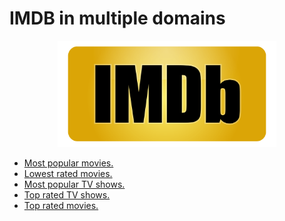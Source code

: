 # IMDB in multiple domains
<p align = "center">
<a href = "">
<img src ="https://github.com/nirala69/Web_Scraping_scripts/blob/main/Imdb.jpg" width="350" alt="Logo">
</a>


- [Most popular movies.](https://github.com/nirala69/Web_Scraping_scripts/blob/main/IMDB_detailed_scrape/IMDB/outputs/popular_movies.csv)
- [Lowest rated movies.](https://github.com/nirala69/Web_Scraping_scripts/blob/main/IMDB_detailed_scrape/IMDB/outputs/lowest_rated_movies.csv)
- [Most popular TV shows.](https://github.com/nirala69/Web_Scraping_scripts/blob/main/IMDB_detailed_scrape/IMDB/outputs/popular_TV_shows.csv)
- [Top rated TV shows.](https://github.com/nirala69/Web_Scraping_scripts/blob/main/IMDB_detailed_scrape/IMDB/outputs/top_rated_TV_shows.csv)
- [Top rated movies.](https://github.com/nirala69/Web_Scraping_scripts/blob/main/IMDB_detailed_scrape/IMDB/outputs/top_rated_movies.csv)
